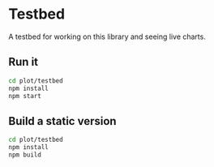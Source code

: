 # Testbed

A testbed for working on this library and seeing live charts.

## Run it

```bash
cd plot/testbed
npm install
npm start
```

## Build a static version

```bash
cd plot/testbed
npm install
npm build
```
